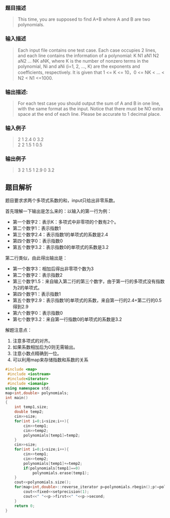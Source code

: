 ### 题目描述

> This time, you are supposed to find A+B where A and B are two polynomials.

### 输入描述

> Each input file contains one test case. Each case occupies 2 lines, and each line contains the information of a polynomial: K N1 aN1 N2 aN2 ... NK aNK, where K is the number of nonzero terms in the polynomial, Ni and aNi (i=1, 2, ..., K) are the exponents and coefficients, respectively. It is given that 1 <= K <= 10，0 <= NK < ... < N2 < N1 <=1000.

### 输出描述:
> For each test case you should output the sum of A and B in one line, with the same format as the input. Notice that there must be NO extra space at the end of each line. Please be accurate to 1 decimal place.

### 输入例子
> 2 1 2.4 0 3.2  
2 2 1.5 1 0.5

### 输出例子
> 3 2 1.5 1 2.9 0 3.2



## 题目解析
题目要求求两个多项式系数的和，input只给出非零系数。

首先理解一下输出是怎么来的：以输入的第一行为例：
- 第一个数字2：表示K：多项式中非零项的个数有2个。
- 第二个数字1：表示指数1
- 第三个数字2.4：表示指数1的单项式的系数是2.4
- 第四个数字0：表示指数0
- 第五个数字3.2：表示指数0的单项式的系数是3.2

第二行类似，由此得出输出是：
- 第一个数字3：相加后得出非零项个数为3
- 第二个数字2：表示指数2
- 第三个数字1.5：来自输入第二行的第三个数字，由于第一行的多项式没有指数为2的单项式。
- 第四个数字1：表示指数1
- 第五个数字2.9：表示指数1的单项式的系数，来自第一行的2.4+第二行的0.5得到2.9
- 第六个数字0：表示指数0
- 第七个数字3.2：来自第一行指数0的单项式的系数是3.2

解题注意点： 

1. 注意多项式的对齐。
2. 如果系数相加后为0则无需输出。
3. 注意小数点精确到一位。
4. 可以利用map来存储指数和系数的关系

```C++
#include <map>
 #include <iostream>
 #include<iterator>
 #include <iomanip>
using namespace std;
map<int,double> polynomials;
int main()
{
    int temp1,size;
    double temp2;
    cin>>size;
    for(int i=0;i<size;i++){
        cin>>temp1;
        cin>>temp2;
        polynomials[temp1]=temp2;
    }
    cin>>size;
    for(int i=0;i<size;i++){
        cin>>temp1;
        cin>>temp2;
        polynomials[temp1]+=temp2;
        if(polynomials[temp1]==0)
            polynomials.erase(temp1);
    }
    cout<<polynomials.size();
    for(map<int,double>::reverse_iterator p=polynomials.rbegin();p!=polynomials.rend();p++){
        cout<<fixed<<setprecision(1);
        cout<<" "<<p->first<<" "<<p->second;
    }
    return 0;
}
```
